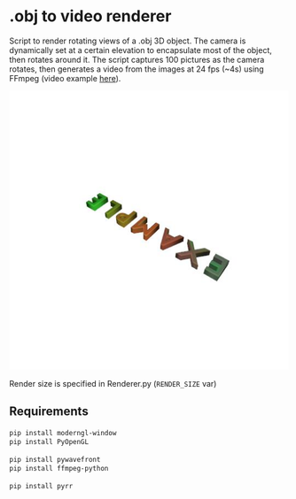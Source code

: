 # .obj to video renderer


Script to render rotating views of a .obj 3D object.
The camera is dynamically set at a certain elevation to encapsulate most of the object, then rotates around it.
The script captures 100 pictures as the camera rotates, then generates a video from the images at 24 fps (~4s) using FFmpeg (video example [here](/outdata/example.webm)).

![example](/outdata/example.jpg)

Render size is specified in Renderer.py (`RENDER_SIZE` var)

## Requirements

```
pip install moderngl-window
pip install PyOpenGL

pip install pywavefront
pip install ffmpeg-python

pip install pyrr
```
